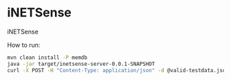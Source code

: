 # iNETSense
iNETSense

How to run:

```bash
mvn clean install -P memdb
java -jar target/inetsense-server-0.0.1-SNAPSHOT
curl -X POST -H "Content-Type: application/json" -d @valid-testdata.json http://localhost:8080/message-endpoint
```
